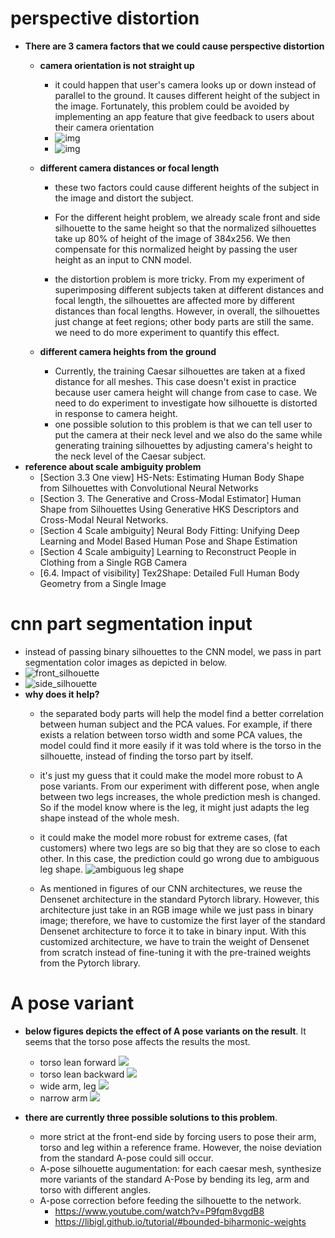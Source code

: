 # perspective distortion
- __There are 3 camera factors that we could cause perspective distortion__
  - __camera orientation is not straight up__

    - it could happen that user's camera looks up or down instead of parallel to the ground. It causes different  height of the subject in the image. Fortunately, this problem could be avoided by implementing an app feature that give feedback to users about their camera orientation
    - ![img](./images/camera_up_down.jpg)
    - ![img](./images/camera_up_down_ceasar.jpg)

  - __different camera distances or focal length__
    - these two factors could cause different heights of the subject in the image and distort the subject.
    - For the different height problem, we already scale front and side silhouette to the same height so that the normalized silhouettes take up 80% of height of the image of 384x256. We then compensate for this normalized height by passing the user height as an input to CNN model.

    - the distortion problem is more tricky. From my experiment of superimposing different subjects taken at different distances and focal length, the silhouettes are affected more by different distances than focal lengths. However, in overall, the silhouettes just change at feet regions; other body parts are still the same.   we need to do more experiment to quantify this effect.

  - __different camera heights from the ground__
    - Currently, the training Caesar silhouettes are taken at a fixed distance for all meshes. This case doesn't exist in practice because user camera height will change from case to case. We need to do experiment to investigate how silhouette is distorted in response to camera height.
    - one possible solution to this problem is that we can tell user to put the camera at their neck level and we also do the same while generating training silhouettes by adjusting camera's height to the neck level of the Caesar subject.
- __reference about scale ambiguity problem__
  - [Section 3.3 One view] HS-Nets: Estimating Human Body Shape from Silhouettes with Convolutional Neural Networks
  - [Section 3. The Generative and Cross-Modal Estimator] Human Shape from Silhouettes Using Generative HKS Descriptors and Cross-Modal Neural Networks.
  - [Section 4 Scale ambiguity] Neural Body Fitting: Unifying Deep Learning and Model Based Human Pose and Shape Estimation
  - [Section 4 Scale ambiguity] Learning to Reconstruct People in Clothing from a Single RGB Camera
  - [6.4. Impact of visibility] Tex2Shape: Detailed Full Human Body Geometry from a Single Image


# cnn part segmentation input
- instead of passing binary silhouettes to the CNN model, we pass in part segmentation color images as depicted in below.
- ![front_silhouette](./images/sil_f_part_segmentation.jpg)
- ![side_silhouette](./images/sil_s_part_segmentation.jpg)
- __why does it help?__
  - the separated body parts will help the model find a better correlation between human subject and the PCA values. For example, if there exists a relation between torso width and some PCA values, the model could find it more easily if it was told where is the torso in the silhouette, instead of finding the torso part by itself.

  - it's just my guess that it could make the model more robust to A pose variants. From our experiment with different pose, when angle between two legs increases, the whole prediction mesh is changed. So if the model know where is the leg, it might just adapts the leg shape instead of the whole mesh.    

  - it could make the model more robust for extreme cases, (fat customers) where two legs are so big that they are so close to each other. In this case, the prediction could go wrong due to ambiguous leg shape.
  ![ambiguous leg shape](./images/case_fat_close_leg.jpg)

  - As mentioned in figures of our CNN architectures, we reuse the Densenet architecture in the standard Pytorch library. However, this architecture just take in an RGB image while we just pass in binary image; therefore, we have to customize the first layer of the standard Densenet architecture to force it to take in binary input. With this customized architecture, we have to train the weight of Densenet from scratch instead of fine-tuning it with the pre-trained weights from the Pytorch library.      

# A pose variant

- __below figures depicts the effect of A pose variants on the result__. It seems that the torso pose affects the results the most.
    - torso lean forward
    ![](./images/a_pose_lean_forward.jpg)
    - torso lean backward
    ![](./images/a_pose_lean_backward.jpg)
    - wide arm, leg
    ![](./images/a_pose_wide_arm.jpg)
    - narrow arm
    ![](./images/a_pose_narrow_arm.jpg)

- __there are currently three possible solutions to this problem__.
  - more strict at the front-end side by forcing users to pose their arm, torso and leg within a reference frame. However, the noise deviation from the standard A-pose could sill occur.
  - A-pose silhouette augumentation: for each caesar mesh, synthesize more variants of the standard A-Pose by bending its leg, arm and torso with different angles.
  - A-pose correction before feeding the silhouette to the network.
    - https://www.youtube.com/watch?v=P9fqm8vgdB8
    - https://libigl.github.io/tutorial/#bounded-biharmonic-weights
